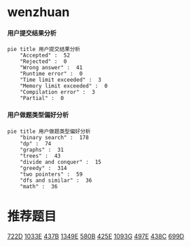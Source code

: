 # wenzhuan

<!-- tabs:start -->



#### **用户提交结果分析**

```mermaid
pie title 用户提交结果分析
    "Accepted" :  52
    "Rejected" :  0
    "Wrong answer" :  41
    "Runtime error" :  0
    "Time limit exceeded" :  3
    "Memory limit exceeded" :  0
    "Compilation error" :  3
    "Partial" :  0
```

#### **用户做题类型偏好分析**

```mermaid
pie title 用户做题类型偏好分析
    "binary search" :  178
    "dp" :  74
    "graphs" :  31
    "trees" :  43
    "divide and conquer" :  15
    "greedy" :  314
    "two pointers" :  59
    "dfs and similar" :  36
    "math" :  36
```



<!-- tabs:end -->
# 推荐题目
[722D](https://codeforces.com/contest/722/problem/D)
[1033E](https://codeforces.com/contest/1033/problem/E)
[437B](https://codeforces.com/contest/437/problem/B)
[1349E](https://codeforces.com/contest/1349/problem/E)
[580B](https://codeforces.com/contest/580/problem/B)
[425E](https://codeforces.com/contest/425/problem/E)
[1093G](https://codeforces.com/contest/1093/problem/G)
[497E](https://codeforces.com/contest/497/problem/E)
[438C](https://codeforces.com/contest/438/problem/C)
[699D](https://codeforces.com/contest/699/problem/D)
